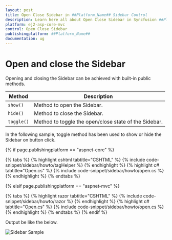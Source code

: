 ```yaml
---
layout: post
title: Open Close Sidebar in ##Platform_Name## Sidebar Control
description: Learn here all about Open Close Sidebar in Syncfusion ##Platform_Name## Sidebar control of Syncfusion Essential JS 2 and more.
platform: ej2-asp-core-mvc
control: Open Close Sidebar
publishingplatform: ##Platform_Name##
documentation: ug
---
```



# Open and close the Sidebar

Opening and closing the Sidebar can be achieved with built-in public methods.

| Method | Description  |
|------|------|
| `show()`  |  Method to open the Sidebar. |
| `hide()`  |  Method to close the Sidebar. |
| `toggle()`  |  Method to toggle the open/close state of the Sidebar. |

In the following sample, toggle method has been used to show or hide the Sidebar on button click.

{% if page.publishingplatform == "aspnet-core" %}

{% tabs %}
{% highlight cshtml tabtitle="CSHTML" %}
{% include code-snippet/sidebar/howto/tagHelper %}
{% endhighlight %}
{% highlight c# tabtitle="Open.cs" %}
{% include code-snippet/sidebar/howto/open.cs %}
{% endhighlight %}
{% endtabs %}

{% elsif page.publishingplatform == "aspnet-mvc" %}

{% tabs %}
{% highlight razor tabtitle="CSHTML" %}
{% include code-snippet/sidebar/howto/razor %}
{% endhighlight %}
{% highlight c# tabtitle="Open.cs" %}
{% include code-snippet/sidebar/howto/open.cs %}
{% endhighlight %}
{% endtabs %}
{% endif %}



Output be like the below.

![Sidebar Sample](../images/open_close.png)
